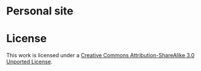 # Personal site

# License

This work is licensed under a [Creative Commons Attribution-ShareAlike 3.0 Unported License](http://creativecommons.org/licenses/by-sa/3.0/).



